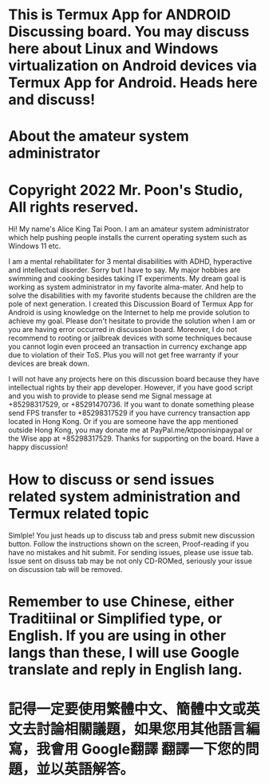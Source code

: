 # This is Termux App for ANDROID Discussing board.  You may discuss here about Linux and Windows virtualization on Android devices via Termux App for Android. Heads here and discuss!  

# About the amateur system administrator


# Copyright 2022 Mr. Poon's Studio, All rights reserved. 

Hi! My name's Alice King Tai Poon. I am an amateur system administrator which help pushing people installs the current operating system such as Windows 11 etc. 

I am a mental rehabilitater for 3 mental disabilities with ADHD, hyperactive and intellectual disorder. Sorry but I have to say. 
My major hobbies are swimming and cooking besides taking IT experiments. 
My dream goal is working as system administrator in my favorite alma-mater. And help to solve the disabilities with my favorite students because the children are the pole of next generation. 
I created this Discussion Board of Termux App for Android is using knowledge on the Internet to help me provide solution to achieve my goal. 
Please don't hesitate to provide the solution when I am or you are having error occurred in discussion board. 
Moreover, I do not recommend to rooting or jailbreak devices with some techniques because you cannot login even proceed an transaction in currency exchange app due to violation of their ToS. Plus you will not get free warranty if your devices are break down. 

I will not have any projects here on this discussion board because they have intellectual rights by their app developer. However, if you have good script and you wish to provide to please send me Signal message at +85298317529, or +85291470736. 
If you want to donate something please send FPS transfer to +85298317529 if you have currency transaction app located in Hong Kong. 
Or if you are someone have the app mentioned outside Hong Kong, you may donate me at PayPal.me/ktpoonisinpaypal or the Wise app at +85298317529. 
Thanks for supporting on the board. Have a happy  discussion! 

# How to discuss or send issues related system administration and Termux related topic

Simlple! You just heads up to discuss tab and press submit new discussion button. Follow the instructions shown on the screen, Proof-reading if you have no mistakes and hit submit. For sending issues, please use issue tab. Issue sent on disuss tab may be not only CD-ROMed, seriously your issue on discussion tab will be removed.

# Remember to use Chinese, either Traditiinal or Simplified type, or English. If you are using in other langs than these, I will use Google translate and reply in English lang.

# 記得一定要使用繁體中文、簡體中文或英文去討論相關議題，如果您用其他語言編寫，我會用 Google翻譯 翻譯一下您的問題，並以英語解答。

